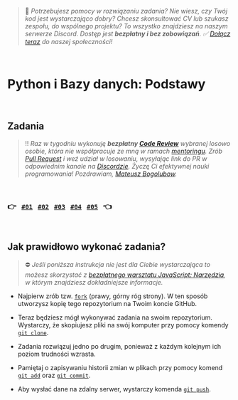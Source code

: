 > :rocket: *Potrzebujesz pomocy w rozwiązaniu zadania? Nie wiesz, czy Twój kod jest wystarczająco dobry? Chcesz skonsultować CV lub szukasz zespołu, do wspólnego projektu? To wszystko znajdziesz na naszym serwerze Discord. Dostęp jest **bezpłatny i bez zobowiązań**. :white_check_mark: [Dołącz teraz](https://devmentor.pl/discord) do naszej społeczności!*

&nbsp;

# Python i Bazy danych: Podstawy




&nbsp;

## Zadania

> :bangbang: *Raz w tygodniu wykonuję **bezpłatny [Code Review](https://en.wikipedia.org/wiki/Code_review)** wybranej losowo osobie, która nie współpracuje ze mną w ramach [mentoringu](https://devmentor.pl/mentoring). Zrób [Pull Request](https://docs.github.com/en/free-pro-team@latest/github/collaborating-with-issues-and-pull-requests/creating-a-pull-request-from-a-fork) i weź udział w losowaniu, wysyłając link do PR w odpowiednim kanale na [Discordzie](https://devmentor.pl/discord). Życzę Ci efektywnej nauki programowania!
> Pozdrawiam, [Mateusz Bogolubow](https://www.linkedin.com/in/mateusz-bogolubow/).*

&nbsp;

### :point_right: &nbsp; [`#01`](./01) &nbsp; [`#02`](./02) &nbsp; [`#03`](./03) &nbsp; [`#04`](./04) &nbsp; [`#05`](./05) &nbsp; :point_left:

&nbsp;

## Jak prawidłowo wykonać zadania?

> :no_entry: *Jeśli poniższa instrukcja nie jest dla Ciebie wystarczająca to możesz skorzystać z [bezpłatnego warsztatu JavaScript: Narzędzia](https://devmentor.pl/workshop-js-tools), w którym znajdziesz dokładniejsze informacje.*

- Najpierw zrób tzw. [`fork`](https://docs.github.com/en/free-pro-team@latest/github/getting-started-with-github/fork-a-repo) (prawy, górny róg strony). W ten sposób utworzysz kopię tego repozytorium na Twoim koncie GitHub. 

- Teraz będziesz mógł wykonywać zadania na swoim repozytorium. Wystarczy, że skopiujesz pliki na swój komputer przy pomocy komendy [`git clone`](https://docs.github.com/en/free-pro-team@latest/github/creating-cloning-and-archiving-repositories/cloning-a-repository).

- Zadania rozwiązuj jedno po drugim, ponieważ z każdym kolejnym ich poziom trudności wzrasta.  

- Pamiętaj o zapisywaniu historii zmian w plikach przy pomocy komend [`git add`](https://github.com/git-guides/git-add) oraz [`git commit`](https://github.com/git-guides/git-commit).

- Aby wysłać dane na zdalny serwer, wystarczy komenda [`git push`](https://github.com/git-guides/git-push).

